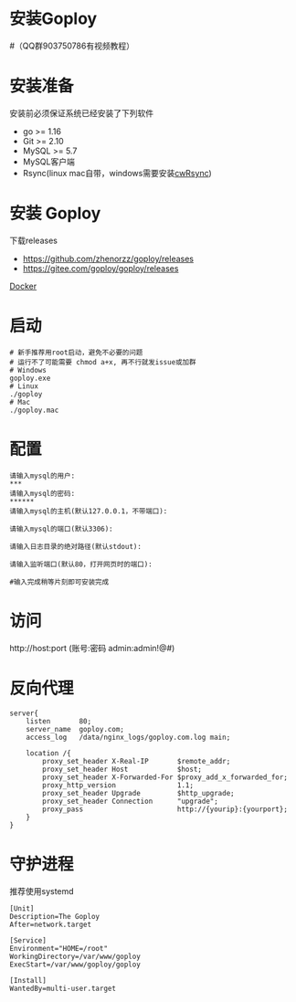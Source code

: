# 安装Goploy

#（QQ群903750786有视频教程）

# 安装准备

安装前必须保证系统已经安装了下列软件

- go >= 1.16
- Git >= 2.10
- MySQL >= 5.7
- MySQL客户端
- Rsync(linux mac自带，windows需要安装[cwRsync](https://www.itefix.net/cwrsync))

# 安装 Goploy

下载releases
- https://github.com/zhenorzz/goploy/releases
- https://gitee.com/goploy/goploy/releases

[Docker](https://hub.docker.com/r/zhenorzz/goploy)

# 启动

```shell
# 新手推荐用root启动，避免不必要的问题
# 运行不了可能需要 chmod a+x, 再不行就发issue或加群
# Windows
goploy.exe
# Linux
./goploy
# Mac
./goploy.mac
```

# 配置

```shell
请输入mysql的用户:
***
请输入mysql的密码:
******
请输入mysql的主机(默认127.0.0.1，不带端口):

请输入mysql的端口(默认3306):

请输入日志目录的绝对路径(默认stdout):

请输入监听端口(默认80，打开网页时的端口):

#输入完成稍等片刻即可安装完成
```
    
# 访问

http://host:port (账号:密码 admin:admin!@#)

# 反向代理

```nginx
server{
    listen       80;
    server_name  goploy.com;
    access_log   /data/nginx_logs/goploy.com.log main;

    location /{
        proxy_set_header X-Real-IP       $remote_addr;
        proxy_set_header Host            $host;
        proxy_set_header X-Forwarded-For $proxy_add_x_forwarded_for;
        proxy_http_version               1.1;
        proxy_set_header Upgrade         $http_upgrade;
        proxy_set_header Connection      "upgrade";
        proxy_pass                       http://{yourip}:{yourport};
    }
}
```

# 守护进程

推荐使用systemd

```shell
[Unit]
Description=The Goploy
After=network.target

[Service]
Environment="HOME=/root"
WorkingDirectory=/var/www/goploy
ExecStart=/var/www/goploy/goploy

[Install]
WantedBy=multi-user.target
```